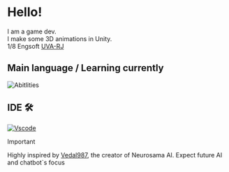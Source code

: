 # **Hello!** 

I am a game dev.\
I make some 3D animations in Unity. \
1/8 Engsoft [UVA-RJ](https://www.uva.br/)

 ## **Main language / Learning currently**
 
 ![Abitlities](https://github.com/user-attachments/assets/7a428495-f744-4448-b723-122ea7178e3d)

## **IDE 🛠**

 [![Vscode](https://github.com/user-attachments/assets/4d24629a-852a-49fe-9bc9-3e4e668ced8b)](https://code.visualstudio.com/)

> [!IMPORTANT]
> Highly inspired by [Vedal987](https://github.com/Vedal987), the creator of Neurosama AI. Expect future AI and chatbot`s focus
